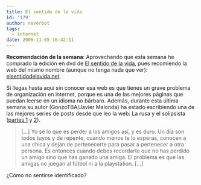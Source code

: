 ```yaml
---
title: El sentido de la vida
id: '179'
author: neverbot
tags:
  - internet
date: 2006-11-05 16:42:11
---
```


**Recomendación de la semana**: Aprovechando que esta semana he comprado la edición en dvd de [El sentido de la vida](http://www.imdb.com/title/tt0085959/), pues recomiendo la web del mismo nombre (aunque no tenga nada que ver): [elsentidodelavida.net](http://www.elsentidodelavida.net/).

Si llegas hasta aquí sin conocer esa web es que tienes un grave problema de organización en internet, porque es una de las mejores páginas que puedan leerse en un idioma no bárbaro. Además, durante esta última semana su autor (GonzoTBA/Javier Malonda) ha estado escribiendo una de las mejores series de posts desde que leo la web: La rusa y el solipsista ([partes 1](http://www.elsentidodelavida.net/node/375) y [2](http://www.elsentidodelavida.net/node/376)).

> \[...\] Yo sé lo que es perder a los amigos así, y es duro. Un día son todos tuyos y de repente, cuando menos te lo esperas, conocen a una chica y dejan de pertenecerte para pasar a pertenecer a otra persona. Es entonces cuando debes recordarte que no has perdido un amigo sino que has ganado una amiga. El problema es que las amigas no juegan al fútbol ni a la playstation. \[...\]

¿Cómo no sentirse identificado?